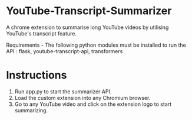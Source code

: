 # YouTube-Transcript-Summarizer
A chrome extension to summarise long YouTube videos by utilising YouTube's transcript feature.

Requirements - The following python modules must be installed to run the API : flask, youtube-transcript-api, transformers
# Instructions
1. Run app.py to start the summarizer API.
2. Load the custom extension into any Chromium browser.
3. Go to any YouTube video and click on the extension logo to start summarizing.
